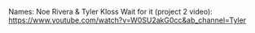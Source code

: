 Names: Noe Rivera & Tyler Kloss
Wait for it (project 2 video): https://www.youtube.com/watch?v=W0SU2akG0cc&ab_channel=Tyler
